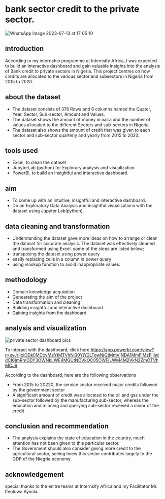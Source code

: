 # bank sector credit to the private sector.






![WhatsApp Image 2023-07-13 at 17 05 10](https://github.com/Chizobaesther/chizoba2/assets/131677886/128f0826-5711-411d-8b1d-6f30416c7f84)



## introduction
According to my internship programme at Internsify Africa, I was expected to build an interactive dashboard and gain valuable insights into the analysis of Bank credit to private sectors in Nigeria. 
This project centres on how credits are allocated to the various sector and subsectors in  Nigeria from 2015 to 2020.

## about the dataset
- The dataset consists of 378 Rows and 6 columns named the Quater, Year, Sector, Sub-sector, Amount and Values.
- The dataset shows the amount of money in naira and the number of values allocated to the different Sectors and sub-sectors in Nigeria.
- The dataset also shows the amount of credit that was given to each sector and sub-sector quarterly and yearly from 2015 to 2020.

## tools used 
- Excel, to clean the dataset 
- JupyterLab (python) for Explorary analysis and visualization 
- PowerBI, to build an insightful and interactive dashboard.

## aim
- To come up with an intuitive, insightful and interactive dashboard.
- Do an Exploratory Data Analysis and insightful visualizations with the dataset using Jupyter Lab(python).

## data cleaning and transformation 
- Understanding the dataset gave more ideas on how to arrange or clean the dataset for accurate analysis.
  The dataset was effectively cleaned and transformed using Excel. 
some of the steps are listed below;
- transposing the dataset using power query
- easily replacing cells in a column in power query
- using vlookup function to avoid inappropriate values.

## methodology
- Domain knowledge acquisition
- Genearating the aim of the project
- Data transformation and cleaning 
- Building insightful and interactive dashboard 
- Gaining insights from the dashboard.

## analysis and visualization


![private sector dashboard pics ](https://github.com/Chizobaesther/chizoba2/assets/131677886/f13d8ebf-fa61-4a36-b422-b37f5312d7be)




To interact with the dashboard, click here 
https://app.powerbi.com/view?r=eyJrIjoiODk0MDcyMzYtMTVhNi00YjY2LTgwNjQtMmVjNDA1MmFiMzFjIiwidCI6ImRmODY3OWNkLWE4MGUtNDVkOC05OWFjLWM4M2VkN2ZmOTVhMCJ9

According to the dashboard, here are the following observations 
- From 2015 to 20220, the service sector received major credits followed by the government sector
- A significant amount of credit was allocated to the oil and gas under the sub-sector followed by the manufacturing sub-sector, whereas the education and minning and querying sub-sector received a minor of the credit.

## conclusion and recommendation
- The analysis explains the state of education in the country, much attention has not been given to this particular sector.
- The Government should also consider giving more credit to the agricultural sector, seeing hoew this sector contributes largely to the GDP of the Niegria economy.

## acknowledgement
special thanks to the enitre teams at Internsify Africa and my Facilitator Mr. Ifeoluwa Ayoola.


